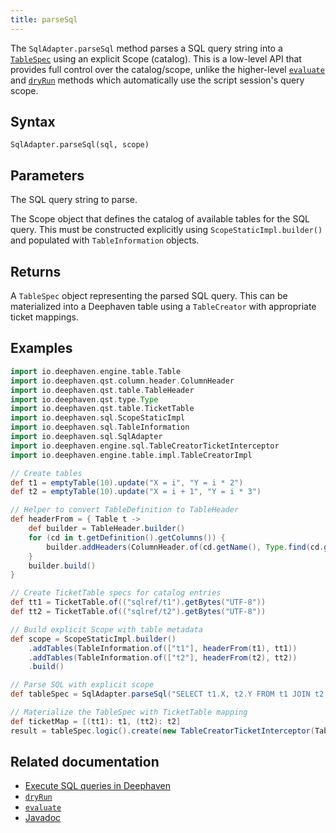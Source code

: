 ```yaml
---
title: parseSql
---
```


The `SqlAdapter.parseSql` method parses a SQL query string into a [`TableSpec`](https://docs.deephaven.io/core/javadoc/io/deephaven/qst/table/TableSpec.html) using an explicit Scope (catalog). This is a low-level API that provides full control over the catalog/scope, unlike the higher-level [`evaluate`](./evaluate.md) and [`dryRun`](./dryRun.md) methods which automatically use the script session's query scope.

## Syntax

```
SqlAdapter.parseSql(sql, scope)
```

## Parameters

<ParamTable>
<Param name="sql" type="String">

The SQL query string to parse.

</Param>
<Param name="scope" type="Scope">

The Scope object that defines the catalog of available tables for the SQL query. This must be constructed explicitly using `ScopeStaticImpl.builder()` and populated with `TableInformation` objects.

</Param>
</ParamTable>

## Returns

A `TableSpec` object representing the parsed SQL query. This can be materialized into a Deephaven table using a `TableCreator` with appropriate ticket mappings.

## Examples

```groovy order=result
import io.deephaven.engine.table.Table
import io.deephaven.qst.column.header.ColumnHeader
import io.deephaven.qst.table.TableHeader
import io.deephaven.qst.type.Type
import io.deephaven.qst.table.TicketTable
import io.deephaven.sql.ScopeStaticImpl
import io.deephaven.sql.TableInformation
import io.deephaven.sql.SqlAdapter
import io.deephaven.engine.sql.TableCreatorTicketInterceptor
import io.deephaven.engine.table.impl.TableCreatorImpl

// Create tables
def t1 = emptyTable(10).update("X = i", "Y = i * 2")
def t2 = emptyTable(10).update("X = i + 1", "Y = i * 3")

// Helper to convert TableDefinition to TableHeader
def headerFrom = { Table t ->
    def builder = TableHeader.builder()
    for (cd in t.getDefinition().getColumns()) {
        builder.addHeaders(ColumnHeader.of(cd.getName(), Type.find(cd.getDataType(), cd.getComponentType())))
    }
    builder.build()
}

// Create TicketTable specs for catalog entries
def tt1 = TicketTable.of(("sqlref/t1").getBytes("UTF-8"))
def tt2 = TicketTable.of(("sqlref/t2").getBytes("UTF-8"))

// Build explicit Scope with table metadata
def scope = ScopeStaticImpl.builder()
    .addTables(TableInformation.of(["t1"], headerFrom(t1), tt1))
    .addTables(TableInformation.of(["t2"], headerFrom(t2), tt2))
    .build()

// Parse SQL with explicit scope
def tableSpec = SqlAdapter.parseSql("SELECT t1.X, t2.Y FROM t1 JOIN t2 ON t1.X = t2.X", scope)

// Materialize the TableSpec with TicketTable mapping
def ticketMap = [(tt1): t1, (tt2): t2]
result = tableSpec.logic().create(new TableCreatorTicketInterceptor(TableCreatorImpl.INSTANCE, ticketMap))
```

## Related documentation

- [Execute SQL queries in Deephaven](../../../how-to-guides/data-import-export/execute-sql-queries.md)
- [`dryRun`](./dryRun.md)
- [`evaluate`](./evaluate.md)
- [Javadoc](https://docs.deephaven.io/core/javadoc/io/deephaven/sql/SqlAdapter.html#parseSql(java.lang.String,io.deephaven.sql.Scope))
